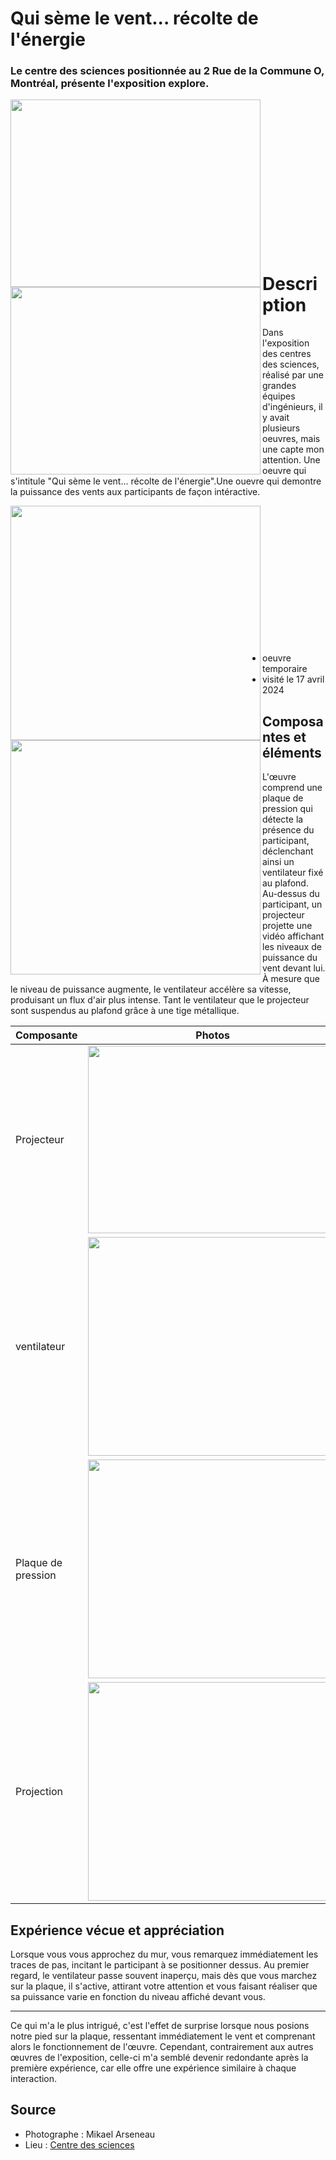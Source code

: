 # Qui sème le vent... récolte de l'énergie

### Le centre des sciences positionnée au 2 Rue de la Commune O, Montréal, présente l'exposition explore.

<p align="left"> <img align="left" width="400" height="300" src="media/devant_centre.jpg">
 <p align="right"> <img align="left" width="400" height="300" src="media/panneau_science.jpg">
<br><br><br><br><br><br><br><br><br><br><br><br><br><br>

# Description

Dans l'exposition des centres des sciences, réalisé par une grandes équipes d'ingénieurs, il y avait plusieurs oeuvres, mais une capte mon attention. Une oeuvre qui s'intitule "Qui sème le vent... récolte de l'énergie".Une ouevre qui demontre la puissance des vents aux participants de façon intéractive.
 <p align="left"> <img align="left" width="400" height="375" src="media/personne1_science.jpg">
  <p align="right"> <img align="left" width="400" height="375" src="media/personne2_science.jpg">
  
   <br><br><br><br><br><br><br><br><br><br><br><br><br>
   
- oeuvre temporaire
- visité le 17 avril 2024

## Composantes et éléments
L'œuvre comprend une plaque de pression qui détecte la présence du participant, déclenchant ainsi un ventilateur fixé au plafond. Au-dessus du participant, un projecteur projette une vidéo affichant les niveaux de puissance du vent devant lui. À mesure que le niveau de puissance augmente, le ventilateur accélère sa vitesse, produisant un flux d'air plus intense. Tant le ventilateur que le projecteur sont suspendus au plafond grâce à une tige métallique.

| Composante         |Photos |
| ------------- | ------------- |
| Projecteur  | <img  width="400" height="300" src="./media/projecteur_science.jpg"> |
| ventilateur  |<img  width="400" height="350" src="./media/ventillateur_science.jpg"> |
| Plaque de pression  | <img  width="400" height="350" src="./media/plaque_science.jpg"> |
| Projection | <img  width="400" height="350" src="./media/projection_science.jpg"> |

## Expérience vécue et appréciation

Lorsque vous vous approchez du mur, vous remarquez immédiatement les traces de pas, incitant le participant à se positionner dessus. Au premier regard, le ventilateur passe souvent inaperçu, mais dès que vous marchez sur la plaque, il s'active, attirant votre attention et vous faisant réaliser que sa puissance varie en fonction du niveau affiché devant vous.

----


Ce qui m'a le plus intrigué, c'est l'effet de surprise lorsque nous posions notre pied sur la plaque, ressentant immédiatement le vent et comprenant alors le fonctionnement de l'œuvre. Cependant, contrairement aux autres œuvres de l'exposition, celle-ci m'a semblé devenir redondante après la première expérience, car elle offre une expérience similaire à chaque interaction.

 ## Source 
- Photographe : Mikael Arseneau
- Lieu : [Centre des sciences](https://www.centredessciencesdemontreal.com/)
